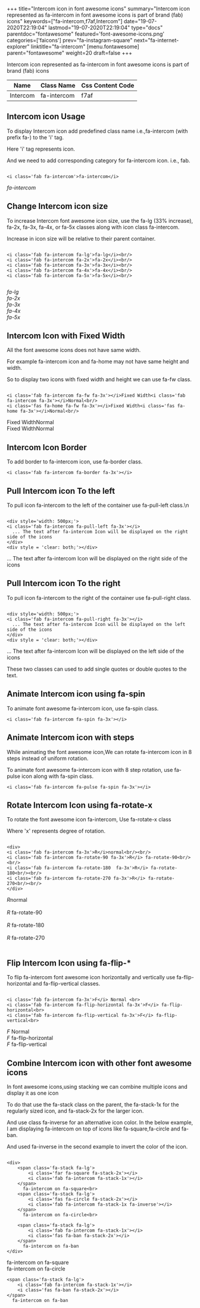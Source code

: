 +++
title="Intercom icon in font awesome icons"
summary="Intercom icon represented as fa-intercom in font awesome icons is part of brand (fab) icons"
keywords=["fa-intercom,f7af,Intercom"]
date="19-07-2020T22:19:04"
lastmod="19-07-2020T22:19:04"
type="docs"
parentdoc="fontawesome"
featured='font-awesome-icons.png'
categories=['faicons']
prev="fa-instagram-square"
next="fa-internet-explorer"
linktitle="fa-intercom"
[menu.fontawesome]
parent="fontawesome"
weight=20
draft=false
+++


Intercom icon represented as fa-intercom in font awesome icons is part of brand (fab) icons

<div class='table-responsive'><table class='table'><thead><tr><th>Name</th><th>Class Name</th><th>Css Content Code</th></tr></thead><tbody><tr><td>Intercom</td><td>fa-intercom</td><td>f7af</td></tr></tbody></table></div>



## Intercom icon Usage

To display Intercom icon add predefined class name i.e.,fa-intercom (with prefix fa-) to the 'i' tag.

Here 'i' tag represents icon.

And we need to add corresponding category for fa-intercom icon. i.e., fab.


```

<i class='fab fa-intercom'>fa-intercom</i>
```

<i class='fab fa-intercom'>fa-intercom</i>




## Change Intercom icon size
To increase Intercom font awesome icon size, use the fa-lg (33% increase), fa-2x, fa-3x, fa-4x, or fa-5x classes along with icon class fa-intercom.

Increase in icon size will be relative to their parent container. 

```

<i class='fab fa-intercom fa-lg'>fa-lg</i><br/>
<i class='fab fa-intercom fa-2x'>fa-2x</i><br/>
<i class='fab fa-intercom fa-3x'>fa-3x</i><br/>
<i class='fab fa-intercom fa-4x'>fa-4x</i><br/>
<i class='fab fa-intercom fa-5x'>fa-5x</i><br/>
            
```

<i class='fab fa-intercom fa-lg'>fa-lg</i><br/>
<i class='fab fa-intercom fa-2x'>fa-2x</i><br/>
<i class='fab fa-intercom fa-3x'>fa-3x</i><br/>
<i class='fab fa-intercom fa-4x'>fa-4x</i><br/>
<i class='fab fa-intercom fa-5x'>fa-5x</i><br/>
            



## Intercom Icon with Fixed Width 

All the font awesome icons does not have same width.

For example fa-intercom icon and fa-home may not have same height and width.

So to display two icons with fixed width and height we can use fa-fw class.


```

<i class='fab fa-intercom fa-fw fa-3x'></i>Fixed Width<i class='fab fa-intercom fa-3x'></i>Normal<br/>
<i class='fas fa-home fa-fw fa-3x'></i>Fixed Width<i class='fas fa-home fa-3x'></i>Normal<br/>
```

<i class='fab fa-intercom fa-fw fa-3x'></i>Fixed Width<i class='fab fa-intercom fa-3x'></i>Normal<br/>
<i class='fas fa-home fa-fw fa-3x'></i>Fixed Width<i class='fas fa-home fa-3x'></i>Normal<br/>



## Intercom Icon Border 

To add border to fa-intercom icon, use fa-border class.


```
<i class='fab fa-intercom fa-border fa-3x'></i>

```
<i class='fab fa-intercom fa-border fa-3x'></i>





## Pull Intercom icon To the left

To pull icon fa-intercom to the left of the container use fa-pull-left class.\n

```

<div style='width: 500px;'>
<i class='fab fa-intercom fa-pull-left fa-3x'></i>
  ... The text after fa-intercom Icon will be displayed on the right side of the icons
</div>
<div style = 'clear: both;'></div>
```

<div style='width: 500px;'>
<i class='fab fa-intercom fa-pull-left fa-3x'></i>
  ... The text after fa-intercom Icon will be displayed on the right side of the icons
</div>
<div style = 'clear: both;'></div>




## Pull Intercom icon To the right
To pull icon fa-intercom to the right of the container use fa-pull-right class.

```

<div style='width: 500px;'>
<i class='fab fa-intercom fa-pull-right fa-3x'></i>
  ... The text after fa-intercom Icon will be displayed on the left side of the icons
</div>
<div style = 'clear: both;'></div>
```

<div style='width: 500px;'>
<i class='fab fa-intercom fa-pull-right fa-3x'></i>
  ... The text after fa-intercom Icon will be displayed on the left side of the icons
</div>
<div style = 'clear: both;'></div>

These two classes can used to add single quotes or double quotes to the text.


## Animate Intercom icon using fa-spin
To animate font awesome fa-intercom icon, use fa-spin class.

```
<i class='fab fa-intercom fa-spin fa-3x'></i>
```
<i class='fab fa-intercom fa-spin fa-3x'></i>




## Animate Intercom icon with steps
While animating the font awesome icon,We can rotate fa-intercom icon in 8 steps instead of uniform rotation.

To animate font awesome fa-intercom icon with 8 step rotation, use fa-pulse icon along with fa-spin class.


```
<i class='fab fa-intercom fa-pulse fa-spin fa-3x'></i>

```
<i class='fab fa-intercom fa-pulse fa-spin fa-3x'></i>





## Rotate Intercom Icon using fa-rotate-x
To rotate the font awesome icon fa-intercom, Use fa-rotate-x class

Where 'x' represents degree of rotation.


```

<div>
<i class='fab fa-intercom fa-3x'>R</i>normal<br/><br/>
<i class='fab fa-intercom fa-rotate-90 fa-3x'>R</i> fa-rotate-90<br/><br/> 
<i class='fab fa-intercom fa-rotate-180  fa-3x'>R</i> fa-rotate-180<br/><br/> 
<i class='fab fa-intercom fa-rotate-270 fa-3x'>R</i> fa-rotate-270<br/><br/>
</div>
```

<div>
<i class='fab fa-intercom fa-3x'>R</i>normal<br/><br/>
<i class='fab fa-intercom fa-rotate-90 fa-3x'>R</i> fa-rotate-90<br/><br/> 
<i class='fab fa-intercom fa-rotate-180  fa-3x'>R</i> fa-rotate-180<br/><br/> 
<i class='fab fa-intercom fa-rotate-270 fa-3x'>R</i> fa-rotate-270<br/><br/>
</div>




## Flip Intercom Icon using fa-flip-*
To flip fa-intercom font awesome icon horizontally and vertically use fa-flip-horizontal and fa-flip-vertical classes. 

```

<i class='fab fa-intercom fa-3x'>F</i> Normal <br>
<i class='fab fa-intercom fa-flip-horizontal fa-3x'>F</i> fa-flip-horizontal<br>
<i class='fab fa-intercom fa-flip-vertical fa-3x'>F</i> fa-flip-vertical<br>
```

<i class='fab fa-intercom fa-3x'>F</i> Normal <br>
<i class='fab fa-intercom fa-flip-horizontal fa-3x'>F</i> fa-flip-horizontal<br>
<i class='fab fa-intercom fa-flip-vertical fa-3x'>F</i> fa-flip-vertical<br>




## Combine Intercom icon with other font awesome icons
In font awesome icons,using stacking we can combine multiple icons and display it as one icon 

To do that use the fa-stack class on the parent, the fa-stack-1x for the regularly sized icon, and fa-stack-2x for the larger icon.

And use class fa-inverse for an alternative icon color. 
In the below example, I am displaying fa-intercom on top of icons like fa-square,fa-circle and fa-ban.

And used fa-inverse in the second example to invert the color of the icon.

```

<div>
    <span class='fa-stack fa-lg'>
        <i class='far fa-square fa-stack-2x'></i>
        <i class='fab fa-intercom fa-stack-1x'></i>
    </span>
      fa-intercom on fa-square<br>
    <span class='fa-stack fa-lg'>
        <i class='fas fa-circle fa-stack-2x'></i>
        <i class='fab fa-intercom fa-stack-1x fa-inverse'></i>
    </span>
      fa-intercom on fa-circle<br>

    <span class='fa-stack fa-lg'>
        <i class='fab fa-intercom fa-stack-1x'></i>
        <i class='fas fa-ban fa-stack-2x'></i>
    </span>
      fa-intercom on fa-ban
</div>
```

<div>
    <span class='fa-stack fa-lg'>
        <i class='far fa-square fa-stack-2x'></i>
        <i class='fab fa-intercom fa-stack-1x'></i>
    </span>
      fa-intercom on fa-square<br>
    <span class='fa-stack fa-lg'>
        <i class='fas fa-circle fa-stack-2x'></i>
        <i class='fab fa-intercom fa-stack-1x fa-inverse'></i>
    </span>
      fa-intercom on fa-circle<br>

    <span class='fa-stack fa-lg'>
        <i class='fab fa-intercom fa-stack-1x'></i>
        <i class='fas fa-ban fa-stack-2x'></i>
    </span>
      fa-intercom on fa-ban
</div>






